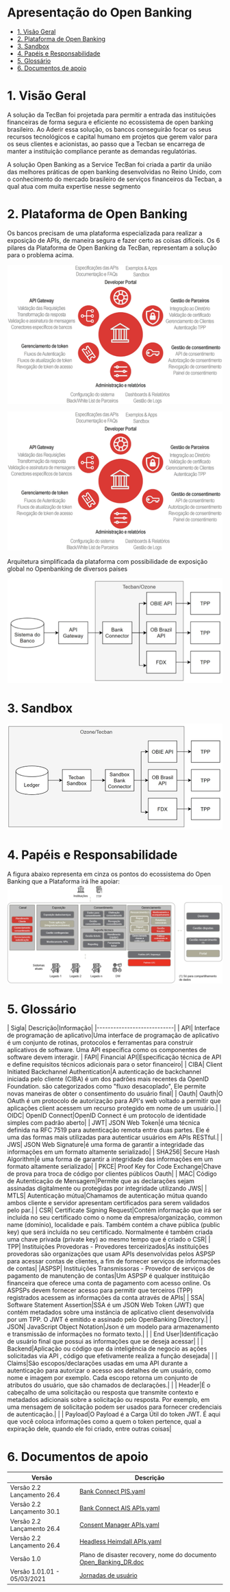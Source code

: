# Apresentação do Open Banking

- [1. Visão Geral](#1-visão-geral)
- [2. Plataforma de Open Banking](#2-plataforma-de-open-banking)
- [3. Sandbox](#3-sandbox)
- [4. Papéis e Responsabilidade](#4-papéis-e-responsabilidades)
- [5. Glossário](#5-glossário)
- [6. Documentos de apoio](#6-documentos-de-apoio)



# 1. Visão Geral

A solução da TecBan foi projetada para permitir a entrada das instituições financeiras de forma segura e eficiente no ecossistema de open banking brasileiro. Ao Aderir essa solução, os bancos conseguirão focar os seus recursos tecnológicos e capital humano em projetos que gerem valor para os seus clientes e acionistas, ao passo que a Tecban se encarrega de manter a instituição compliance perante as demandas regulatórias.


A solução  Open Banking as a Service TecBan foi criada a partir da união das melhores práticas de open banking desenvolvidas no Reino Unido, com o conhecimento do mercado brasileiro de serviços financeiros da Tecban, a qual atua com muita expertise nesse segmento


# 2. Plataforma de Open Banking

Os bancos precisam de uma plataforma especializada para realizar a exposição de APIs, de maneira segura e fazer certo as coisas difíceis.
Os 6 pilares da Plataforma de Open Banking da TecBan, representam a solução para o problema acima.

![Imagem 1](../images/imagem_1.jpg)

![Imagem](/assets/images/imagem_1.jpg)

Arquitetura simplificada da plataforma com possibilidade de exposição global no Openbanking de diversos países

![Imagem 1](../images/imagem_3.jpg)

# 3. Sandbox

![Dashboard](../images/imagem_26.png)


# 4. Papéis e Responsabilidade

A figura abaixo representa em cinza os pontos do ecossistema do Open Banking que a Plataforma irá lhe apoiar:
![Imagem 1](../images/imagem_2.jpg)

# 5. Glossário



| Sigla| Descrição|Informação|
|----------------------------|
| API| Interface de programação de aplicativo|Uma interface de programação de aplicativo é um conjunto de rotinas, protocolos e ferramentas para construir aplicativos de software. Uma API especifica como os componentes de software devem interagir.
| FAPI| Financial API|Especificação técnica de API e define requisitos técnicos adicionais para o setor financeiro|
| CIBA| Client Initiated Backchannel Authentication|A autenticação de backchannel iniciada pelo cliente (CIBA) é um dos padrões mais recentes da OpenID Foundation. são categorizados como "fluxo desacoplado", Ele permite novas maneiras de obter o consentimento do usuário final|
| Oauth| Oauth|O OAuth é um protocolo de autorização para API's web voltado a permitir que aplicações client acessem um recurso protegido em nome de um usuário.|
| OIDC| OpenID Connect|OpenID Connect é um protocolo de identidade simples com padrão aberto|
| JWT| JSON Web Token|é uma técnica definida na RFC 7519 para autenticação remota entre duas partes. Ele é uma das formas mais utilizadas para autenticar usuários em APIs RESTful.|
| JWS| JSON Web Signature|é uma forma de garantir a integridade das informações em um formato altamente serializado|
| SHA256| Secure Hash Algorithm|é uma forma de garantir a integridade das informações em um formato altamente serializado|
| PKCE| Proof Key for Code Exchange|Chave de prova para troca de código por clientes públicos Oauth|
| MAC| Código de Autenticação de Mensagem|Permite que as declarações sejam assinadas digitalmente ou protegidas por integridade utilizando JWS|
| MTLS| Autenticação mútua|Chamamos de autenticação mútua quando ambos cliente e servidor apresentam certificados para serem validados pelo par.|
| CSR| Certificate Signing Request|Contém informação que irá ser incluída no seu certificado como o nome da empresa/organização, common name (domínio), localidade e país. Também contém a chave pública (public key) que será incluída no seu certificado. Normalmente é também criada uma chave privada (private key) ao mesmo tempo que é criado o CSR|
| TPP| Instituições Provedoras - Provedores terceirizados|As instituições provedoras são organizações que usam APIs desenvolvidas pelos ASPSP para acessar contas de clientes, a fim de fornecer serviços de informações de contas|
|ASPSP| Instituições Transmissoras - Provedor de serviços de pagamento de manutenção de contas|Um ASPSP é qualquer instituição financeira que oferece uma conta de pagamento com acesso online. Os ASPSPs devem fornecer acesso para permitir que terceiros (TPP) registrados acessem as informações da conta através de APIs|
| SSA| Software Statement Assertion|SSA é um JSON Web Token (JWT) que contém metadados sobre uma instância de aplicativo client desenvolvida por um TPP. O JWT é emitido e assinado pelo OpenBanking Directory.|
| JSON| JavaScript Object Notation|Json é um modelo para armazenamento e transmissão de informações no formato texto.|
| | End User|Identificação de usuário final que possui as informações que se deseja acessar|
| | Backend|Aplicação ou código que da inteligência de negocio as ações solicitadas via API , código que efetivamente realiza a função desejada|
| | Claims|São escopos/declarações usadas em uma API durante a autenticação para autorizar o acesso aos detalhes de um usuário, como nome e imagem por exemplo. Cada escopo retorna um conjunto de atributos do usuário, que são chamados de declarações.|
| | Header|É o cabeçalho de uma solicitação ou resposta que transmite contexto e metadados adicionais sobre a solicitação ou resposta. Por exemplo, em uma mensagem de solicitação podem ser usados para fornecer credenciais de autenticação.|
| | Payload|O Payload é a Carga Útil do token JWT. É aqui que você coloca informações como a quem o token pertence, qual a expiração dele, quando ele foi criado, entre outras coisas|



# 6. Documentos de apoio

| Versão                      | Descrição                                                         |
|-----------------------------|-------------------------------------------------------------------|
| Versão 2.2 Lançamento 26.4  | [Bank Connect PIS.yaml](https://docs.sfa.tecban.com.br/docs/open-banking-if-connect/assets/files/Bank_Connect_PIS.yaml)                                            |
| Versão 2.2 Lançamento 30.1  | [Bank Connect AIS APIs.yaml](https://docs.sfa.tecban.com.br/docs/open-banking-if-connect/assets/files/Bank_Connect_AIS_APIs.yaml)                                       |
| Versão 2.2 Lançamento 26.4  | [Consent Manager APIs.yaml](https://docs.sfa.tecban.com.br/docs/open-banking-if-connect/assets/files/Consent_Manager_APIs.yaml)                                        |
| Versão 2.2 Lançamento 26.4  | [Headless Heimdall APIs.yaml](https://docs.sfa.tecban.com.br/docs/open-banking-if-connect/assets/files/Headless_Heimdall_APIs.yaml)                                       |
| Versão 1.0                  | Plano de disaster recovery, nome do documento [Open_Banking_DR.doc](https://docs.sfa.tecban.com.br/docs/open-banking-if-connect/assets/files/Open_Banking_DR.doc) |
| Versão 1.01.01 - 05/03/2021 | [Jornadas de usuário](https://docs.sfa.tecban.com.br/docs/open-banking-if-connect/assets/files/Telas_das_jornadas_de_usuário_versão_final.pdf)                                           |